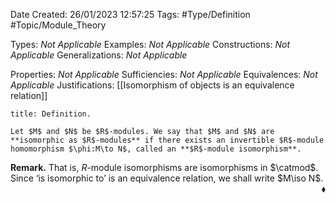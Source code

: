 <div class="topSpace"></div>

Date Created: 26/01/2023 12:57:25
Tags: #Type/Definition #Topic/Module_Theory

Types: <i>Not Applicable</i>
Examples: <i>Not Applicable</i>
Constructions: <i>Not Applicable</i>
Generalizations: <i>Not Applicable</i>

Properties: <i>Not Applicable</i>
Sufficiencies: <i>Not Applicable</i>
Equivalences: <i>Not Applicable</i>
Justifications: [[Isomorphism of objects is an equivalence relation]]

``` ad-Definition
title: Definition.

Let $M$ and $N$ be $R$-modules. We say that $M$ and $N$ are **isomorphic as $R$-modules** if there exists an invertible $R$-module homomorphism $\phi:M\to N$, called an **$R$-module isomorphism**.

```

<b>Remark.</b> That is, $R$-module isomorphisms are isomorphisms in $\catmod$. Since $\textrm{`}$is isomorphic to$\textrm{'}$ is an equivalence relation, we shall write $M\iso N$.<span style="float:right;">$\blacklozenge$</span>
